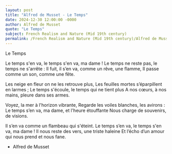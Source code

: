 ```yaml
---
layout: post
title: "Alfred de Musset - Le Temps"
date: 2024-12-30 12:00:00 -0000
author: Alfred de Musset
quote: "Le Temps"
subject: French Realism and Nature (Mid 19th century)
permalink: /French Realism and Nature (Mid 19th century)/Alfred de Musset/Alfred de Musset - Le Temps
---
```


Le Temps

Le temps s'en va, le temps s'en va, ma dame !
Le temps ne reste pas, le temps ne s'arrête :
Il fuit, il s’en va, comme un rêve, une flamme,
Il passe comme un son, comme une fête.

Les neige en fleur on ne les retrouve plus,
Les feuilles mortes s’éparpillent en larmes ;
Le temps s'écoule, le temps qui ne tient plus
A nos cœurs, à nos mains, pleure dans ses armes.

Voyez, la mer à l'horizon vibrante,
Regarde les voiles blanches, les avirons :
Le temps s’en va, ma dame, et l'heure étouffante
Nous charge de souvenirs, de visions.

Il s’en va comme un flambeau qui s'éteint.
Le temps s’en va, le temps s'en va, ma dame !
Il nous reste des vers, une triste haleine
Et l’écho d’un amour qui nous prend et nous fane.

- Alfred de Musset
